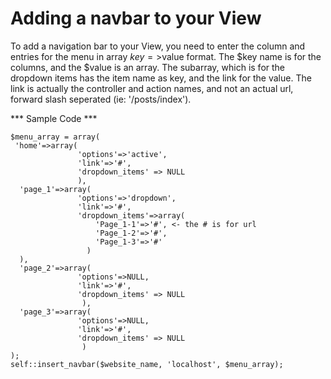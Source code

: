 # Adding a navbar to your View
  To add a navigation bar to your View, you need to enter
  the column and entries for the menu in array $key=>$value 
  format. The $key name is for the columns, and the $value
  is an array. The subarray, which is for the dropdown items
  has the item name as key, and the link for the value. The 
  link is actually the controller and action names, and not
  an actual url, forward slash seperated (ie: '/posts/index').


  
  *** Sample Code ***  
  
    
  
  
    $menu_array = array(      
     'home'=>array(       
                   'options'=>'active',                     
                   'link'=>'#',                      
                   'dropdown_items' => NULL                     
                   ),
      'page_1'=>array(
                   'options'=>'dropdown',
                   'link'=>'#',
                   'dropdown_items'=>array(
                       'Page_1-1'=>'#', <- the # is for url 
                       'Page_1-2'=>'#',
                       'Page_1-3'=>'#'
                     )
      ),
      'page_2'=>array(
                   'options'=>NULL,
                   'link'=>'#', 
                   'dropdown_items' => NULL
                    ),
      'page_3'=>array(
                   'options'=>NULL,
                   'link'=>'#', 
                   'dropdown_items' => NULL
                    )
    ); 
    self::insert_navbar($website_name, 'localhost', $menu_array);  
  
 
 